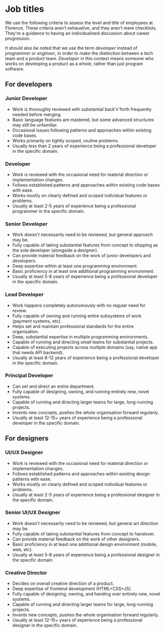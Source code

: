 # Job titles
We use the following criteria to assess the level and title of employees at Florence. These criteria aren't exhaustive, and they aren't mere checklists. They're a guidance to having an individualised discussion about career progression.

It should also be noted that we use the term _developer_ instead of _programmer_ or _engineer_, in order to make the distinction between a tech team and a product team. _Developer_ in this context means someone who works on developing a product as a whole, rather than just program software.

## For developers

### Junior Developer
* Work is thoroughly reviewed with substantial back'n'forth frequently needed before merging.
* Basic language features are mastered, but some advanced structures may still be unfamiliar.
* Occasional issues following patterns and approaches within existing code bases.
* Works primarily on tightly scoped, routine problems.
* Usually less than 2 years of experience being a professional developer in the specific domain.

### Developer
* Work is reviewed with the occasional need for material direction or implementation changes.
* Follows established patterns and approaches within existing code bases with ease.
* Works mostly on clearly defined and scoped individual features or problems.
* Usually at least 2-5 years of experience being a professional programmer in the specific domain.

### Senior Developer
* Work doesn't necessarily need to be reviewed, but general approach may be.
* Fully capable of taking substantial features from concept to shipping as the sole developer (alongside a designer).
* Can provide material feedback on the work of junior developers and developers.
* Deep expertise within at least one programming environment.
* Basic proficiency in at least one additional programming environment.
* Usually at least 5-8 years of experience being a professional developer in the specific domain.

### Lead Developer
* Work happens completely autonomously with no regular need for review.
* Fully capable of owning and running entire subsystems of work (payment systems, etc).
* Helps set and maintain professional standards for the entire organisation.
* Deep, substantial expertise in multiple programming environments.
* Capable of running and directing small teams for substantial projects.
* Capable of executing projects across multiple domains (say, native app that needs API backend).
* Usually at least 8-12 years of experience being a professional developer in the specific domain.

### Principal Developer
* Can set and direct an entire department.
* Fully capable of designing, owning, and running entirely new, novel systems.
* Capable of running and directing larger teams for large, long-running projects.
* Invents new concepts, pushes the whole organisation forward regularly.
* Usually at least 12-15+ years of experience being a professional developer in the specific domain.

## For designers

### UI/UX Designer
* Work is reviewed with the occasional need for material direction or implementation changes.
* Follows established patterns and approaches within existing design patterns with ease.
* Works mostly on clearly defined and scoped individual features or problems.
* Usually at least 2-5 years of experience being a professional designer in the specific domain.

### Senior UI/UX Designer
* Work doesn't necessarily need to be reviewed, but general art direction may be.
* Fully capable of taking substantial features from concept to handover.
* Can provide material feedback on the work of other designers.
* Basic proficiency in at least one additional design environment (mobile, web, etc).
* Usually at least 5-8 years of experience being a professional designer in the specific domain.

### Creative Director
* Decides on overall creative direction of a product.
* Deep expertise of frontend development (HTML+CSS+JS).
* Fully capable of designing, owning, and handing over entirely new, novel systems.
* Capable of running and directing larger teams for large, long-running projects.
* Invents new concepts, pushes the whole organisation forward regularly.
* Usually at least 12-15+ years of experience being a professional designer in the specific domain.
